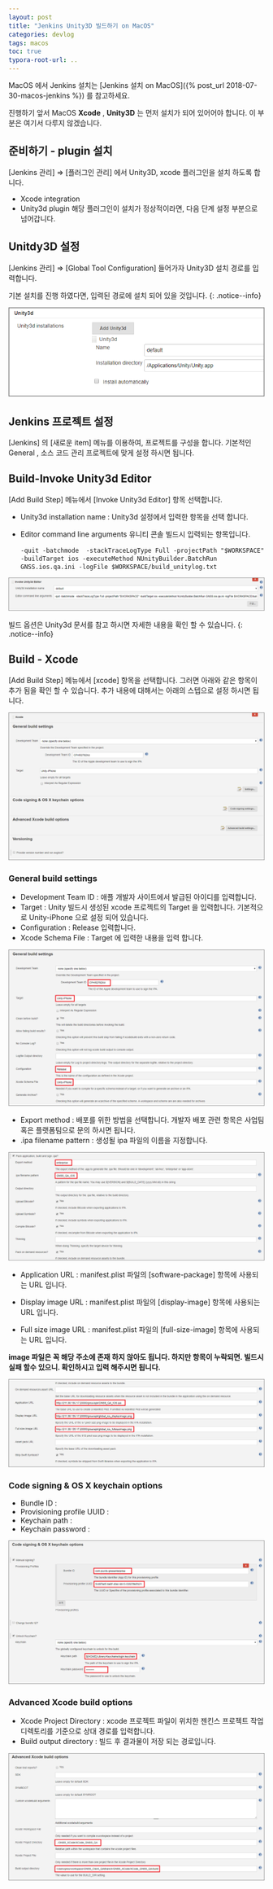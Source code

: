 ```yaml
---
layout: post
title: "Jenkins Unity3D 빌드하기 on MacOS"
categories: devlog
tags: macos
toc: true
typora-root-url: ..
---
```


MacOS 에서 Jenkins 설치는 [Jenkins 설치 on MacOS]({% post_url 2018-07-30-macos-jenkins %})  를 참고하세요.  

진행하기 앞서 MacOS **Xcode** , **Unity3D** 는  먼저 설치가 되어 있어어야 합니다. 
이 부분은 여기서 다루지 않겠습니다.

## 준비하기 - plugin 설치

[Jenkins 관리] => [플러그인 관리] 에서 Unity3D, xcode 플러그인을 설치 하도록 합니다.

* Xcode integration
* Unity3d plugin
해당 플러그인이 설치가 정상적이라면,  다음 단계  설정 부분으로 넘어갑니다.

## Unitdy3D 설정

[Jenkins 관리] => [Global Tool Configuration] 들어가자 Unity3D 설치 경로를 입력합니다.

기본 설치를 진행 하였다면, 입력된 경로에 설치 되어 있을 것입니다.
{: .notice--info}

![1536163078204](/assets/mac-unity-build-01.png)



## Jenkins 프로젝트 설정

[Jenkins] 의 [새로운 item] 메뉴를 이용하여, 프로젝트를 구성을 합니다.
기본적인 General , 소스 코드 관리 프로젝트에 맞게 설정 하시면 됩니다.



## Build-Invoke Unity3d Editor

[Add Build Step] 메뉴에서 [Invoke Unity3d Editor] 항목 선택합니다.

- Unity3d installation name  : 
   Unity3d 설정에서 입력한 항목을 선택 합니다.
- Editor command line arguments
  유니티 콘솔 빌드시 입력되는 항목입니다.

  ```
  -quit -batchmode  -stackTraceLogType Full -projectPath "$WORKSPACE" -buildTarget ios -executeMethod NUnityBuilder.BatchRun GNSS.ios.qa.ini -logFile $WORKSPACE/build_unitylog.txt
  ```

![1536163014173](/assets/mac-unity-build-07.png)

빌드 옵션은 Unity3d 문서를 참고 하시면 자세한 내용을 확인 할 수 있습니다.
  {: .notice--info}

  

## Build - Xcode

[Add Build Step] 메뉴에서 [xcode] 항목을 선택합니다. 그러면 아래와 같은 항목이 추가 됨을  확인 할 수 있습니다. 추가 내용에 대해서는 아래의 스텝으로 설정 하시면 됩니다.

![1536162685234](/assets/mac-unity-build-06.png)



### General build settings

* Development Team ID :  애플 개발자 사이트에서 발급된 아이디를 입력합니다.
* Target :  Unity 빌드시 생성된 xcode 프로젝트의 Target 을 입력합니다. 기본적으로 Unity-iPhone 으로 설정 되어 있습니다.
* Configuration : Release 입력합니다.
* Xcode Schema File : Target 에 입력한 내용을 입력 합니다.

![1536161595719](/assets/mac-unity-build-02.png)

* Export method : 배포를 위한 방법을 선택합니다. 개발자 배포 관련 항목은 사업팀 혹은 플랫폼팀으로 문의 하시면 됩니다. 
* .ipa filename pattern : 생성될 ipa 파일의 이름을 지정합니다.

![1536161882553](/assets/mac-unity-build-03.png)
* Application URL : manifest.plist 파일의 [software-package]  항목에 사용되는 URL 입니다. 

* Display image URL : manifest.plist 파일의 [display-image]  항목에 사용되는 URL 입니다.

* Full size image URL : manifest.plist 파일의 [full-size-image]  항목에 사용되는 URL 입니다.
  

**image 파일은 꼭 해당 주소에 존재 하지 않아도 됩니다. 하지만 항목이 누락되면. 빌드시 실패 할수 있으니. 확인하시고 입력 해주시면 됩니다.**



![1537186825330](/assets/mac-unity-build-08.png)

### Code signing & OS X keychain options

* Bundle ID : 
* Provisioning profile UUID : 
* Keychain path :
* Keychain password : 

![1536162101035](/assets/mac-unity-build-04.png)

### Advanced Xcode build options

* Xcode Project Directory : xcode 프로젝트 파일이 위치한 젠킨스 프로젝트 작업디렉토리를 기준으로 상대 경로를 입력합니다.
* Build output directory : 빌드 후 결과물이 저장 되는 경로입니다.

![1536162459493](/assets/mac-unity-build-05.png)






